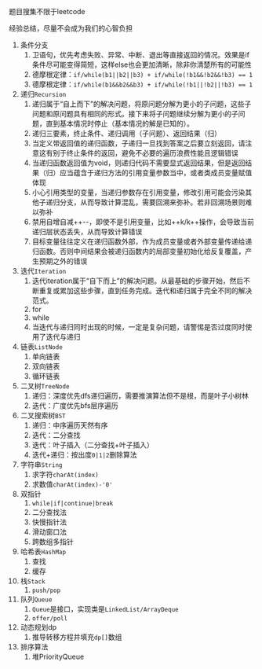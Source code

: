 题目搜集不限于leetcode

经验总结，尽量不会成为我们的心智负担

1. 条件分支
   1. 卫语句，优先考虑失败、异常、中断、退出等直接返回的情况。效果是if条件尽可能变得简短，这样else也会更加清晰，除非你清楚所有的可能性
   2. 德摩根定律：`if/while(b1||b2||b3) + if/while(!b1&&!b2&&!b3) == 1`
   3. 德摩根定律：`if/while(b1&&b2&&b3) + if/while(!b1||!b2||!b3) == 1`
2. 递归`Recursion`
   1. 递归属于“自上而下”的解决问题，将原问题分解为更小的子问题，这些子问题和原问题具有相同的形式。接下来将子问题继续分解为更小的子问题，直到基本情况时停止（基本情况的解是已知的）。
   2. 递归三要素，终止条件、递归调用（子问题）、返回结果（归）
   3. 当定义带返回值的递归函数，子递归一旦找到答案之后要立刻返回，请注意这有别于终止条件的返回，避免不必要的遍历浪费性能且逻辑错误
   4. 当递归函数返回值为void，则递归代码不需要显式返回结果，但是返回结果（归）应当蕴含于递归方法的引用变量参数当中，或者类成员变量赋值体现
   5. 小心引用类型的变量，当递归参数存在引用变量，修改引用可能会污染其他子递归分支，从而导致计算混乱，需要回溯来弥补。若非回溯场景则难以弥补
   6. 禁用自增自减++--，即使不是引用变量，比如++k/k++操作，会导致当前递归层状态丢失，从而导致计算错误
   7. 目标变量往往定义在递归函数外部，作为成员变量或者外部变量传递给递归函数。否则中间结果会被递归函数内的局部变量初始化给反复覆盖，产生预期之外的错误
3. 迭代`Iteration`
   1. 迭代iteration属于“自下而上”的解决问题。从最基础的步骤开始，然后不断重复或累加这些步骤，直到任务完成。迭代和递归属于完全不同的解决范式。
   2. for
   3. while
   4. 当迭代与递归同时出现的时候，一定是复杂问题，请警惕是否过度同时使用了迭代与递归
4. 链表`ListNode`
   1. 单向链表
   2. 双向链表
   3. 循环链表
5. 二叉树`TreeNode`
   1. 递归：深度优先dfs递归遍历，需要推演算法但不是根，而是叶子小树林
   2. 迭代：广度优先bfs层序遍历
6. 二叉搜索树`BST`
   1. 递归：中序遍历天然有序
   2. 迭代：二分查找
   3. 迭代：叶子插入（二分查找+叶子插入）
   4. 迭代+递归：按出度`0|1|2`删除算法
7. 字符串`String`
   1. 求字符`charAt(index)`
   2. 求数值`charAt(index)-'0'`
8. 双指针
   1. `while|if|continue|break`
   2. 二分查找法
   3. 快慢指针法
   4. 滑动窗口法
   5. 跨数组多指针
9. 哈希表`HashMap`
   1. 查找
   2. 缓存
10. 栈`Stack`
    1. `push/pop`
11. 队列`Queue`
    1. `Queue`是接口，实现类是`LinkedList/ArrayDeque`
    2. `offer/poll`
12. 动态规划dp
    1. 推导转移方程并填充`dp[]`数组
13. 排序算法
    1. 堆PriorityQueue
